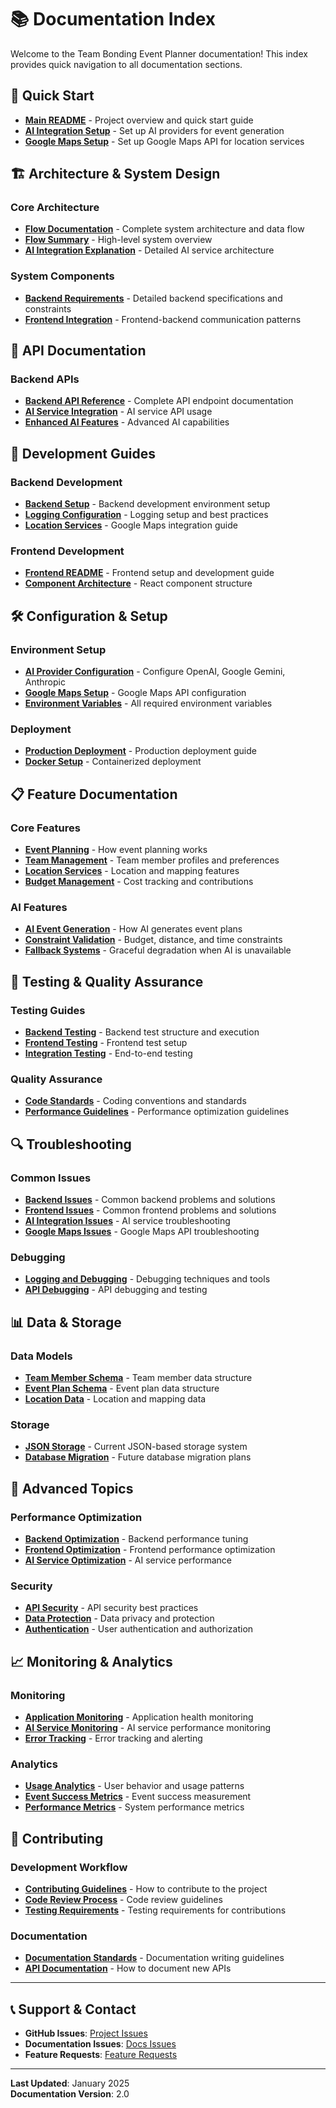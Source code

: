# 📚 Documentation Index

Welcome to the Team Bonding Event Planner documentation! This index provides quick navigation to all documentation sections.

## 🚀 Quick Start

- **[Main README](../README.md)** - Project overview and quick start guide
- **[AI Integration Setup](setup/ai-integration-setup.md)** - Set up AI providers for event generation
- **[Google Maps Setup](setup/google-maps-setup.md)** - Set up Google Maps API for location services

## 🏗️ Architecture & System Design

### Core Architecture
- **[Flow Documentation](architecture/flow-documentation.md)** - Complete system architecture and data flow
- **[Flow Summary](architecture/flow-summary.md)** - High-level system overview
- **[AI Integration Explanation](architecture/ai-integration-explanation.md)** - Detailed AI service architecture

### System Components
- **[Backend Requirements](backend/requirements.md)** - Detailed backend specifications and constraints
- **[Frontend Integration](frontend/integration.md)** - Frontend-backend communication patterns

## 🎯 API Documentation

### Backend APIs
- **[Backend API Reference](api/backend-api.md)** - Complete API endpoint documentation
- **[AI Service Integration](backend/ai-integration.md)** - AI service API usage
- **[Enhanced AI Features](backend/enhanced-ai-integration.md)** - Advanced AI capabilities

## 🔧 Development Guides

### Backend Development
- **[Backend Setup](backend/README.md)** - Backend development environment setup
- **[Logging Configuration](backend/logging.md)** - Logging setup and best practices
- **[Location Services](backend/location-services.md)** - Google Maps integration guide

### Frontend Development
- **[Frontend README](frontend/README.md)** - Frontend setup and development guide
- **[Component Architecture](frontend/components.md)** - React component structure

## 🛠️ Configuration & Setup

### Environment Setup
- **[AI Provider Configuration](setup/ai-integration-setup.md)** - Configure OpenAI, Google Gemini, Anthropic
- **[Google Maps Setup](setup/google-maps-setup.md)** - Google Maps API configuration
- **[Environment Variables](setup/environment.md)** - All required environment variables

### Deployment
- **[Production Deployment](setup/deployment.md)** - Production deployment guide
- **[Docker Setup](setup/docker.md)** - Containerized deployment

## 📋 Feature Documentation

### Core Features
- **[Event Planning](features/event-planning.md)** - How event planning works
- **[Team Management](features/team-management.md)** - Team member profiles and preferences
- **[Location Services](features/location-services.md)** - Location and mapping features
- **[Budget Management](features/budget-management.md)** - Cost tracking and contributions

### AI Features
- **[AI Event Generation](features/ai-generation.md)** - How AI generates event plans
- **[Constraint Validation](features/constraints.md)** - Budget, distance, and time constraints
- **[Fallback Systems](features/fallbacks.md)** - Graceful degradation when AI is unavailable

## 🧪 Testing & Quality Assurance

### Testing Guides
- **[Backend Testing](testing/backend-tests.md)** - Backend test structure and execution
- **[Frontend Testing](testing/frontend-tests.md)** - Frontend test setup
- **[Integration Testing](testing/integration-tests.md)** - End-to-end testing

### Quality Assurance
- **[Code Standards](qa/code-standards.md)** - Coding conventions and standards
- **[Performance Guidelines](qa/performance.md)** - Performance optimization guidelines

## 🔍 Troubleshooting

### Common Issues
- **[Backend Issues](troubleshooting/backend.md)** - Common backend problems and solutions
- **[Frontend Issues](troubleshooting/frontend.md)** - Common frontend problems and solutions
- **[AI Integration Issues](troubleshooting/ai-integration.md)** - AI service troubleshooting
- **[Google Maps Issues](setup/google-maps-setup.md#troubleshooting)** - Google Maps API troubleshooting

### Debugging
- **[Logging and Debugging](troubleshooting/debugging.md)** - Debugging techniques and tools
- **[API Debugging](troubleshooting/api-debugging.md)** - API debugging and testing

## 📊 Data & Storage

### Data Models
- **[Team Member Schema](data/team-members.md)** - Team member data structure
- **[Event Plan Schema](data/event-plans.md)** - Event plan data structure
- **[Location Data](data/locations.md)** - Location and mapping data

### Storage
- **[JSON Storage](data/storage.md)** - Current JSON-based storage system
- **[Database Migration](data/migration.md)** - Future database migration plans

## 🚀 Advanced Topics

### Performance Optimization
- **[Backend Optimization](advanced/backend-optimization.md)** - Backend performance tuning
- **[Frontend Optimization](advanced/frontend-optimization.md)** - Frontend performance optimization
- **[AI Service Optimization](advanced/ai-optimization.md)** - AI service performance

### Security
- **[API Security](security/api-security.md)** - API security best practices
- **[Data Protection](security/data-protection.md)** - Data privacy and protection
- **[Authentication](security/authentication.md)** - User authentication and authorization

## 📈 Monitoring & Analytics

### Monitoring
- **[Application Monitoring](monitoring/app-monitoring.md)** - Application health monitoring
- **[AI Service Monitoring](monitoring/ai-monitoring.md)** - AI service performance monitoring
- **[Error Tracking](monitoring/error-tracking.md)** - Error tracking and alerting

### Analytics
- **[Usage Analytics](analytics/usage.md)** - User behavior and usage patterns
- **[Event Success Metrics](analytics/event-metrics.md)** - Event success measurement
- **[Performance Metrics](analytics/performance.md)** - System performance metrics

## 🤝 Contributing

### Development Workflow
- **[Contributing Guidelines](../CONTRIBUTING.md)** - How to contribute to the project
- **[Code Review Process](contributing/code-review.md)** - Code review guidelines
- **[Testing Requirements](contributing/testing.md)** - Testing requirements for contributions

### Documentation
- **[Documentation Standards](contributing/docs-standards.md)** - Documentation writing guidelines
- **[API Documentation](contributing/api-docs.md)** - How to document new APIs

---

## 📞 Support & Contact

- **GitHub Issues**: [Project Issues](https://github.com/your-repo/issues)
- **Documentation Issues**: [Docs Issues](https://github.com/your-repo/issues?q=label%3Adocumentation)
- **Feature Requests**: [Feature Requests](https://github.com/your-repo/issues?q=label%3Aenhancement)

---

**Last Updated**: January 2025  
**Documentation Version**: 2.0 